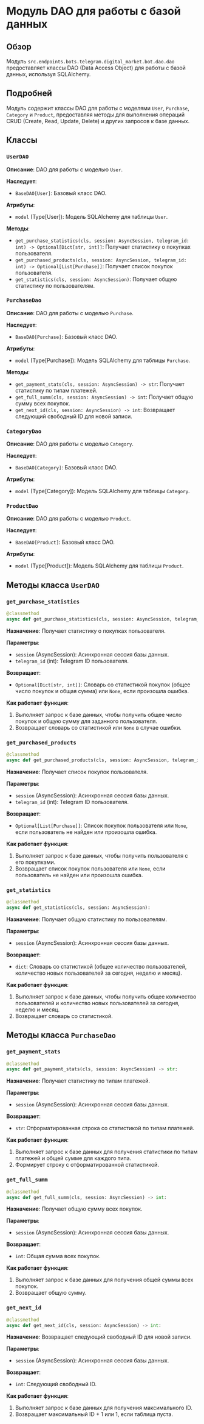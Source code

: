# Модуль DAO для работы с базой данных

## Обзор

Модуль `src.endpoints.bots.telegram.digital_market.bot.dao.dao` предоставляет классы DAO (Data Access Object) для работы с базой данных, используя SQLAlchemy.

## Подробней

Модуль содержит классы DAO для работы с моделями `User`, `Purchase`, `Category` и `Product`, предоставляя методы для выполнения операций CRUD (Create, Read, Update, Delete) и других запросов к базе данных.

## Классы

### `UserDAO`

**Описание**: DAO для работы с моделью `User`.

**Наследует**:

*   `BaseDAO[User]`: Базовый класс DAO.

**Атрибуты**:

*   `model` (Type[User]): Модель SQLAlchemy для таблицы `User`.

**Методы**:

*   `get_purchase_statistics(cls, session: AsyncSession, telegram_id: int) -> Optional[Dict[str, int]]`: Получает статистику о покупках пользователя.
*   `get_purchased_products(cls, session: AsyncSession, telegram_id: int) -> Optional[List[Purchase]]`: Получает список покупок пользователя.
*   `get_statistics(cls, session: AsyncSession)`: Получает общую статистику по пользователям.

### `PurchaseDao`

**Описание**: DAO для работы с моделью `Purchase`.

**Наследует**:

*   `BaseDAO[Purchase]`: Базовый класс DAO.

**Атрибуты**:

*   `model` (Type[Purchase]): Модель SQLAlchemy для таблицы `Purchase`.

**Методы**:

*   `get_payment_stats(cls, session: AsyncSession) -> str`: Получает статистику по типам платежей.
*   `get_full_summ(cls, session: AsyncSession) -> int`: Получает общую сумму всех покупок.
*   `get_next_id(cls, session: AsyncSession) -> int`: Возвращает следующий свободный ID для новой записи.

### `CategoryDao`

**Описание**: DAO для работы с моделью `Category`.

**Наследует**:

*   `BaseDAO[Category]`: Базовый класс DAO.

**Атрибуты**:

*   `model` (Type[Category]): Модель SQLAlchemy для таблицы `Category`.

### `ProductDao`

**Описание**: DAO для работы с моделью `Product`.

**Наследует**:

*   `BaseDAO[Product]`: Базовый класс DAO.

**Атрибуты**:

*   `model` (Type[Product]): Модель SQLAlchemy для таблицы `Product`.

## Методы класса `UserDAO`

### `get_purchase_statistics`

```python
@classmethod
async def get_purchase_statistics(cls, session: AsyncSession, telegram_id: int) -> Optional[Dict[str, int]]:
```

**Назначение**: Получает статистику о покупках пользователя.

**Параметры**:

*   `session` (AsyncSession): Асинхронная сессия базы данных.
*   `telegram_id` (int): Telegram ID пользователя.

**Возвращает**:

*   `Optional[Dict[str, int]]`: Словарь со статистикой покупок (общее число покупок и общая сумма) или `None`, если произошла ошибка.

**Как работает функция**:

1.  Выполняет запрос к базе данных, чтобы получить общее число покупок и общую сумму для заданного пользователя.
2.  Возвращает словарь со статистикой или `None` в случае ошибки.

### `get_purchased_products`

```python
@classmethod
async def get_purchased_products(cls, session: AsyncSession, telegram_id: int) -> Optional[List[Purchase]]:
```

**Назначение**: Получает список покупок пользователя.

**Параметры**:

*   `session` (AsyncSession): Асинхронная сессия базы данных.
*   `telegram_id` (int): Telegram ID пользователя.

**Возвращает**:

*   `Optional[List[Purchase]]`: Список покупок пользователя или `None`, если пользователь не найден или произошла ошибка.

**Как работает функция**:

1.  Выполняет запрос к базе данных, чтобы получить пользователя с его покупками.
2.  Возвращает список покупок пользователя или `None`, если пользователь не найден или произошла ошибка.

### `get_statistics`

```python
@classmethod
async def get_statistics(cls, session: AsyncSession):
```

**Назначение**: Получает общую статистику по пользователям.

**Параметры**:

*   `session` (AsyncSession): Асинхронная сессия базы данных.

**Возвращает**:

*   `dict`: Словарь со статистикой (общее количество пользователей, количество новых пользователей за сегодня, неделю и месяц).

**Как работает функция**:

1.  Выполняет запрос к базе данных, чтобы получить общее количество пользователей и количество новых пользователей за сегодня, неделю и месяц.
2.  Возвращает словарь со статистикой.

## Методы класса `PurchaseDao`

### `get_payment_stats`

```python
@classmethod
async def get_payment_stats(cls, session: AsyncSession) -> str:
```

**Назначение**: Получает статистику по типам платежей.

**Параметры**:

*   `session` (AsyncSession): Асинхронная сессия базы данных.

**Возвращает**:

*   `str`: Отформатированная строка со статистикой по типам платежей.

**Как работает функция**:

1.  Выполняет запрос к базе данных для получения статистики по типам платежей и общей сумме для каждого типа.
2.  Формирует строку с отформатированной статистикой.

### `get_full_summ`

```python
@classmethod
async def get_full_summ(cls, session: AsyncSession) -> int:
```

**Назначение**: Получает общую сумму всех покупок.

**Параметры**:

*   `session` (AsyncSession): Асинхронная сессия базы данных.

**Возвращает**:

*   `int`: Общая сумма всех покупок.

**Как работает функция**:

1.  Выполняет запрос к базе данных для получения общей суммы всех покупок.
2.  Возвращает общую сумму.

### `get_next_id`

```python
@classmethod
async def get_next_id(cls, session: AsyncSession) -> int:
```

**Назначение**: Возвращает следующий свободный ID для новой записи.

**Параметры**:

*   `session` (AsyncSession): Асинхронная сессия базы данных.

**Возвращает**:

*   `int`: Следующий свободный ID.

**Как работает функция**:

1.  Выполняет запрос к базе данных для получения максимального ID.
2.  Возвращает максимальный ID + 1 или 1, если таблица пуста.